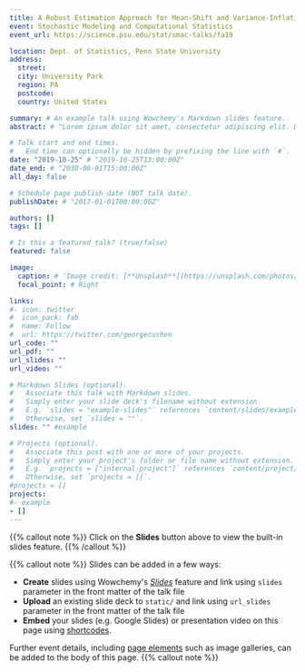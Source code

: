```yaml
---
title: A Robust Estimation Approach for Mean-Shift and Variance-Inflation Outliers
event: Stochastic Modeling and Computational Statistics
event_url: https://science.psu.edu/stat/smac-talks/fa19

location: Dept. of Statistics, Penn State University
address:
  street: 
  city: University Park
  region: PA
  postcode: 
  country: United States

summary: # An example talk using Wowchemy's Markdown slides feature.
abstract: # "Lorem ipsum dolor sit amet, consectetur adipiscing elit. Duis posuere tellusac convallis placerat. Proin tincidunt magna sed ex sollicitudin condimentum. Sed ac faucibus dolor, scelerisque sollicitudin nisi. Cras purus urna, suscipit quis sapien eu, pulvinar tempor diam."

# Talk start and end times.
#   End time can optionally be hidden by prefixing the line with `#`.
date: "2019-10-25" # "2019-10-25T13:00:00Z"
date_end: # "2030-06-01T15:00:00Z"
all_day: false

# Schedule page publish date (NOT talk date).
publishDate: # "2017-01-01T00:00:00Z"

authors: []
tags: []

# Is this a featured talk? (true/false)
featured: false

image:
  caption: # 'Image credit: [**Unsplash**](https://unsplash.com/photos/bzdhc5b3Bxs)'
  focal_point: # Right

links:
#- icon: twitter
#  icon_pack: fab
#  name: Follow
#  url: https://twitter.com/georgecushen
url_code: ""
url_pdf: ""
url_slides: ""
url_video: ""

# Markdown Slides (optional).
#   Associate this talk with Markdown slides.
#   Simply enter your slide deck's filename without extension.
#   E.g. `slides = "example-slides"` references `content/slides/example-slides.md`.
#   Otherwise, set `slides = ""`.
slides: "" #example

# Projects (optional).
#   Associate this post with one or more of your projects.
#   Simply enter your project's folder or file name without extension.
#   E.g. `projects = ["internal-project"]` references `content/project/deep-learning/index.md`.
#   Otherwise, set `projects = []`.
#projects = []
projects:
#- example
- []
---
```


{{% callout note %}}
Click on the **Slides** button above to view the built-in slides feature.
{{% /callout %}}

{{% callout note %}}
Slides can be added in a few ways:

- **Create** slides using Wowchemy's [*Slides*](https://wowchemy.com/docs/managing-content/#create-slides) feature and link using `slides` parameter in the front matter of the talk file
- **Upload** an existing slide deck to `static/` and link using `url_slides` parameter in the front matter of the talk file
- **Embed** your slides (e.g. Google Slides) or presentation video on this page using [shortcodes](https://wowchemy.com/docs/writing-markdown-latex/).

Further event details, including [page elements](https://wowchemy.com/docs/writing-markdown-latex/) such as image galleries, can be added to the body of this page.
{{% callout note %}}